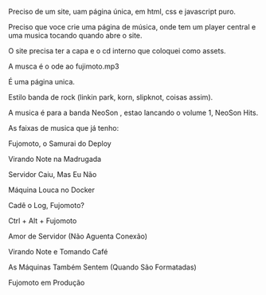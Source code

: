 Preciso de um site, uam página única, em html, css e javascript puro.

Preciso que voce crie uma página de música, onde tem um player central e uma musica tocando quando abre o site.

O site precisa ter a capa e o cd interno que coloquei como assets.

A musca é o ode ao fujimoto.mp3

É uma página unica.

Estilo banda de rock (linkin park, korn, slipknot, coisas assim).

A musica é para a banda NeoSon , estao lancando o volume 1, NeoSon Hits.

As faixas de musica que já tenho:

Fujomoto, o Samurai do Deploy

Virando Note na Madrugada

Servidor Caiu, Mas Eu Não

Máquina Louca no Docker

Cadê o Log, Fujomoto?

Ctrl + Alt + Fujomoto

Amor de Servidor (Não Aguenta Conexão)

Virando Note e Tomando Café

As Máquinas Também Sentem (Quando São Formatadas)

Fujomoto em Produção